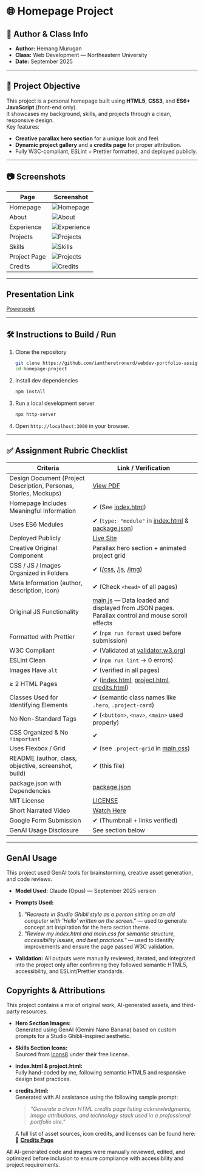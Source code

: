# 🌐 Homepage Project

## 📌 Author & Class Info

- **Author:** Hemang Murugan
- **Class:** Web Development — Northeastern University
- **Date:** September 2025

---

## 🎯 Project Objective

This project is a personal homepage built using **HTML5**, **CSS3**, and **ES6+ JavaScript** (front-end only).  
It showcases my background, skills, and projects through a clean, responsive design.  
Key features:

- **Creative parallax hero section** for a unique look and feel.
- **Dynamic project gallery** and a **credits page** for proper attribution.
- Fully W3C-compliant, ESLint + Prettier formatted, and deployed publicly.

---

## 📷 Screenshots

| Page         | Screenshot                                  |
| ------------ | ------------------------------------------- |
| Homepage     | ![Homepage](./screenshots/home.png)         |
| About        | ![About](./screenshots/about.png)           |
| Experience   | ![Experience](./screenshots/experience.png) |
| Projects     | ![Projects](./screenshots/projects.png)     |
| Skills       | ![Skills](./screenshots/skills.png)         |
| Project Page | ![Projects](./screenshots/project.png)      |
| Credits      | ![Credits](./screenshots/credits.png)       |

---

## Presentation Link

[Powerpoint](https://docs.google.com/presentation/d/1ymRFuoSfOCDvY3wGYOEHRHNAR8olaLGQh1wlXMfCBn0/edit?usp=sharing)

---

## 🛠️ Instructions to Build / Run

1. Clone the repository
   ```bash
   git clone https://github.com/iamtheretronerd/webdev-portfolio-assignment
   cd homepage-project
   ```
2. Install dev dependencies
   ```bash
   npm install
   ```
3. Run a local development server
   ```bash
   npx http-server
   ```
4. Open `http://localhost:3000` in your browser.

---

## ✅ Assignment Rubric Checklist

| **Criteria**                                                      | **Link / Verification**                                                                                        |
| ----------------------------------------------------------------- | -------------------------------------------------------------------------------------------------------------- |
| Design Document (Project Description, Personas, Stories, Mockups) | [View PDF](./submissions/Design-Document.pdf)                                                                  |
| Homepage Includes Meaningful Information                          | ✔ (See [index.html](./index.html))                                                                            |
| Uses ES6 Modules                                                  | ✔ (`type: "module"` in [index.html](./index.html) & [package.json](./package.json))                           |
| Deployed Publicly                                                 | [Live Site](https://hemangmurugan.netlify.app)                                                                 |
| Creative Original Component                                       | Parallax hero section + animated project grid                                                                  |
| CSS / JS / Images Organized in Folders                            | ✔ ([/css](./css/), [/js](./js/), [/img](./img/))                                                              |
| Meta Information (author, description, icon)                      | ✔ (Check `<head>` of all pages)                                                                               |
| Original JS Functionality                                 | [main.js](./js/main.js) — Data loaded and displayed from JSON pages. Parallax control and mouse scroll effects |
| Formatted with Prettier                                           | ✔ (`npm run format` used before submission)                                                                   |
| W3C Compliant                                                     | ✔ (Validated at [validator.w3.org](https://validator.w3.org/))                                                |
| ESLint Clean                                                      | ✔ (`npm run lint` → 0 errors)                                                                                 |
| Images Have `alt`                                                 | ✔ (verified in all pages)                                                                                     |
| ≥ 2 HTML Pages                                                    | ✔ ([index.html](./index.html), [project.html](./project.html), [credits.html](./credits.html))                |
| Classes Used for Identifying Elements                             | ✔ (semantic class names like `.hero`, `.project-card`)                                                        |
| No Non-Standard Tags                                              | ✔ (`<button>`, `<nav>`, `<main>` used properly)                                                               |
| CSS Organized & No `!important`                                   | ✔                                                                                                             |
| Uses Flexbox / Grid                                               | ✔ (see `.project-grid` in [main.css](./css/main.css))                                                         |
| README (author, class, objective, screenshot, build)              | ✔ (this file)                                                                                                 |
| package.json with Dependencies                                    | [package.json](./package.json)                                                                                 |
| MIT License                                                       | [LICENSE](./LICENSE)                                                                                           |
| Short Narrated Video                                              | [Watch Here](https://youtu.be/PmONKyX-Sqw)                                                                   |
| Google Form Submission                                            | ✔ (Thumbnail + links verified)                                                                                |
| GenAI Usage Disclosure                                            | See section below                                                                                              |

---

## GenAI Usage

This project used GenAI tools for brainstorming, creative asset generation, and code reviews.

- **Model Used:** Claude (Opus) — September 2025 version
- **Prompts Used:**

  1. _"Recreate in Studio Ghibli style as a person sitting on an old computer with 'Hello' written on the screen."_ — used to generate concept art inspiration for the hero section theme.
  2. _"Review my index.html and main.css for semantic structure, accessibility issues, and best practices."_ — used to identify improvements and ensure the page passed W3C validation.

- **Validation:** All outputs were manually reviewed, iterated, and integrated into the project only after confirming they followed semantic HTML5, accessibility, and ESLint/Prettier standards.

## Copyrights & Attributions

This project contains a mix of original work, AI-generated assets, and third-party resources.

- **Hero Section Images:**  
  Generated using GenAI (Gemini Nano Banana) based on custom prompts for a Studio Ghibli-inspired aesthetic.
- **Skills Section Icons:**  
  Sourced from [Icons8](https://icons8.com/) under their free license.
- **index.html & project.html:**  
  Fully hand-coded by me, following semantic HTML5 and responsive design best practices.
- **credits.html:**  
   Generated with AI assistance using the following sample prompt:

  > _"Generate a clean HTML credits page listing acknowledgments, image attributions, and technology stack used in a professional portfolio site."_

  A full list of asset sources, icon credits, and licenses can be found here:  
  🔗 **[Credits Page](https://hemangmurugan.netlify.app/credits.html)**

All AI-generated code and images were manually reviewed, edited, and optimized before inclusion to ensure compliance with accessibility and project requirements.
#

